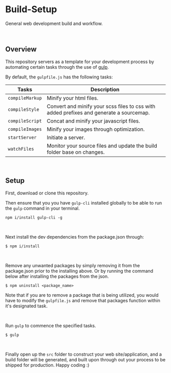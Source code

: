 # Build-Setup

General web development build and workflow.

&nbsp;

## Overview

This repository servers as a template for your development process by automating certain tasks through the use of [gulp](https://gulpjs.com/).

By default, the `gulpfile.js` has the following tasks:

| Tasks           | Description                                                                             |
| --------------- | --------------------------------------------------------------------------------------- |
| `compileMarkup` | Minify your html files.                                                                 |
| `compileStyle`  | Convert and minify your scss files to css with added prefixes and generate a sourcemap. |
| `compileScript` | Concat and minify your javascript files.                                                |
| `compileImages` | Minify your images through optimization.                                                |
| `startServer`   | Initiate a server.                                                                      |
| `watchFiles`    | Monitor your source files and update the build folder base on changes.                  |





&nbsp;

## Setup

First, download or clone this repository.

Then ensure that you you have `gulp-cli` installed globally to be able to run the `gulp` command in your terminal.

```
npm i/install gulp-cli -g
```

&nbsp;

Next install the dev dependencies from the package.json through:

```
$ npm i/install
```

&nbsp;

Remove any unwanted packages by simply removing it from the package.json prior to the installing above. Or by running the command below after installing the packages from the json.

```
$ npm uninstall <package_name>
```

Note that if you are to remove a package that is being utilized, you would have to modify the `gulpfile.js` and remove that packages function within it's designated task.

&nbsp;

Run `gulp` to commence the specified tasks.

```
$ gulp
```

&nbsp;

Finally open up the `src` folder to construct your web site/application, and a build folder will be generated, and built upon through out your process to be shipped for production. Happy coding :)
